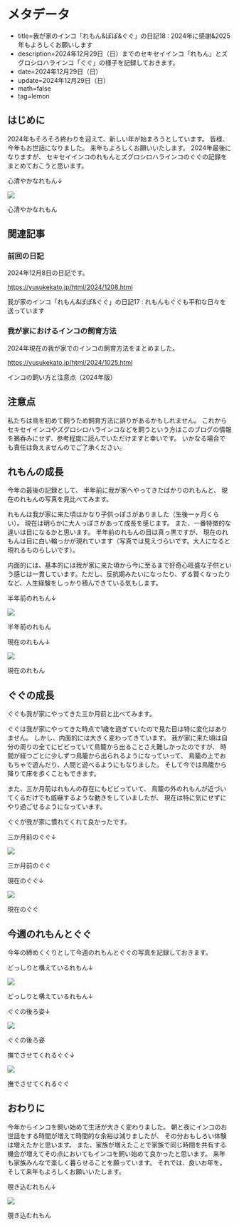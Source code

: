# メタデータ
- title=我が家のインコ「れもん&ぽぽ&ぐぐ」の日記18 : 2024年に感謝&2025年もよろしくお願いします
- description=2024年12月29日（日）までのセキセイインコ「れもん」とズグロシロハラインコ「ぐぐ」の様子を記録しておきます。
- date=2024年12月29日（日）
- update=2024年12月29日（日）
- math=false
- tag=lemon

## はじめに

2024年もそろそろ終わりを迎えて、新しい年が始まろうとしています。
皆様、今年もお世話になりました。
来年もよろしくお願いいたします。
2024年最後になりますが、
セキセイインコのれもんとズグロシロハラインコのぐぐの記録をまとめておこうと思います。

心清やかなれもん↓

![](../../images/2024/20241229_7.jpg)

心清やかなれもん

## 関連記事

### 前回の日記

2024年12月8日の日記です。

https://yusukekato.jp/html/2024/1208.html

我が家のインコ「れもん&ぽぽ&ぐぐ」の日記17 : れもんもぐぐも平和な日々を送っています

### 我が家におけるインコの飼育方法

2024年現在の我が家でのインコの飼育方法をまとめました。

https://yusukekato.jp/html/2024/1025.html

インコの飼い方と注意点（2024年版）

## 注意点
私たちは鳥を初めて飼うため飼育方法に誤りがあるかもしれません。
これからセキセイインコやズグロシロハラインコなどを飼うという方はこのブログの情報を鵜呑みにせず、参考程度に読んでいただけますと幸いです。
いかなる場合でも責任は負えませんのでご了承ください。

## れもんの成長

今年の最後の記録として、
半年前に我が家へやってきたばかりのれもんと、
現在のれもんの写真を見比べてみます。

れもんは我が家に来た頃はかなり子供っぽさがありました（生後一ヶ月くらい）。
現在は明らかに大人っぽさがあって成長を感じます。
また、一番特徴的な違いは目になるかと思います。
半年前のれもんの目は真っ黒ですが、
現在のれもんは目に白い輪っかが現れています（写真では見えづらいです。大人になると現れるものらしいです）。

内面的には、基本的には我が家に来た頃から今に至るまで好奇心旺盛な子供という感じは一貫しています。ただし、反抗期みたいになったり、ずる賢くなったりなど、人生経験をしっかり積んできている気もします。

半年前のれもん↓

![](../../images/2024/20240630_5.jpg)

半年前のれもん

現在のれもん↓

![](../../images/2024/20241229_6.jpg)

現在のれもん

## ぐぐの成長

ぐぐも我が家にやってきた三か月前と比べてみます。

ぐぐは我が家にやってきた時点で1歳を過ぎていたので見た目は特に変化はありません。
しかし、内面的には大きく変わってきています。
我が家に来た頃は自分の周りの全てにビビっていて鳥籠から出ることさえ難しかったのですが、
時間が経つごとに少しずつ鳥籠から出られるようになっていって、
鳥籠の上でおもちゃで遊んだり、人間と遊べるようにもなりました。
そして今では鳥籠から降りて床を歩くこともできます。

また、三か月前はれもんの存在にもビビっていて、
鳥籠の外のれもんが近づいてくるだけでも威嚇するような動きをしていましたが、
現在は特に気にせずにやり過ごせるようになっています。

ぐぐが我が家に慣れてくれて良かったです。

三か月前のぐぐ↓

![](../../images/2024/20240907_13.jpg)

三か月前のぐぐ

現在のぐぐ↓

![](../../images/2024/20241229_1.jpg)

現在のぐぐ

## 今週のれもんとぐぐ

今年の締めくくりとして今週のれもんとぐぐの写真を記録しておきます。

どっしりと構えているれもん↓

![](../../images/2024/20241229_4.jpg)

どっしりと構えているれもん↓

ぐぐの後ろ姿↓

![](../../images/2024/20241229_2.jpg)

ぐぐの後ろ姿

撫でさせてくれるぐぐ↓

![](../../images/2024/20241229_5.jpg)

撫でさせてくれるぐぐ

## おわりに

今年からインコを飼い始めて生活が大きく変わりました。
朝と夜にインコのお世話をする時間が増えて時間的な余裕は減りましたが、
その分おもしろい体験は増えたかと思います。
また、家族が増えたことで家族で同じ時間を共有する機会が増えてその点においてもインコを飼い始めて良かったと思います。
来年も家族みんなで楽しく暮らせることを願っています。
それでは、良いお年を。
そして来年もよろしくお願いいたします。

覗き込むれもん↓

![](../../images/2024/20241229_3.jpg)

覗き込むれもん